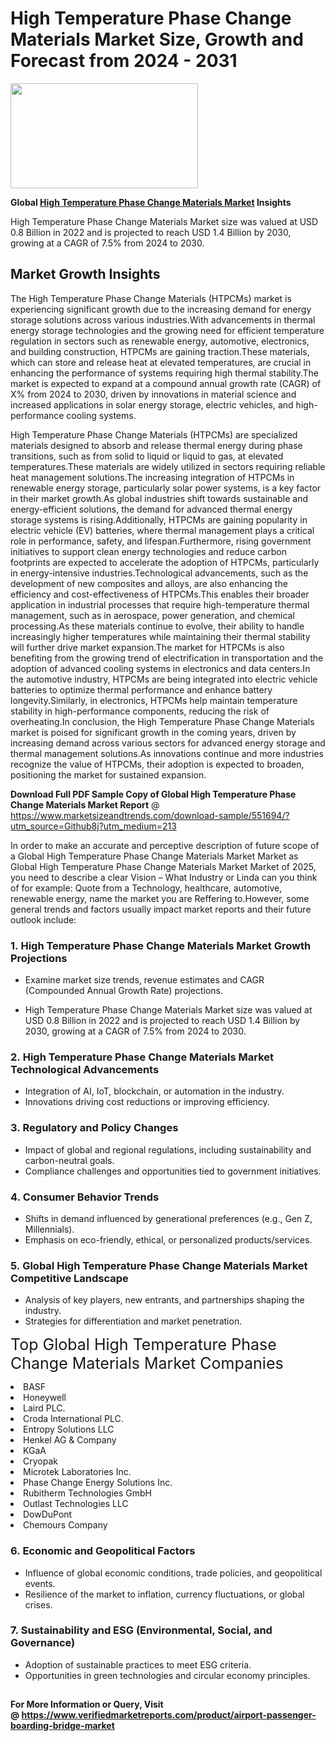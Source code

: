 <H1>High Temperature Phase Change Materials Market Size, Growth and Forecast from 2024 - 2031</H1><img class="aligncenter size-medium wp-image-584254" src="https://thirdeyenews.in/wp-content/uploads/2024/09/Global-Market-Research-300x168.jpeg" alt="" width="300" height="168" /><p><strong>Global&nbsp;<a href="https://www.marketsizeandtrends.com/download-sample/551694/?utm_source=Github8j?utm_medium=213">High Temperature Phase Change Materials Market</a> Insights</strong></p><p>High Temperature Phase Change Materials Market size was valued at USD 0.8 Billion in 2022 and is projected to reach USD 1.4 Billion by 2030, growing at a CAGR of 7.5% from 2024 to 2030.</p><p><h2>Market Growth Insights</h2> <p>The High Temperature Phase Change Materials (HTPCMs) market is experiencing significant growth due to the increasing demand for energy storage solutions across various industries.With advancements in thermal energy storage technologies and the growing need for efficient temperature regulation in sectors such as renewable energy, automotive, electronics, and building construction, HTPCMs are gaining traction.These materials, which can store and release heat at elevated temperatures, are crucial in enhancing the performance of systems requiring high thermal stability.The market is expected to expand at a compound annual growth rate (CAGR) of X% from 2024 to 2030, driven by innovations in material science and increased applications in solar energy storage, electric vehicles, and high-performance cooling systems.</p> <p>High Temperature Phase Change Materials (HTPCMs) are specialized materials designed to absorb and release thermal energy during phase transitions, such as from solid to liquid or liquid to gas, at elevated temperatures.These materials are widely utilized in sectors requiring reliable heat management solutions.The increasing integration of HTPCMs in renewable energy storage, particularly solar power systems, is a key factor in their market growth.As global industries shift towards sustainable and energy-efficient solutions, the demand for advanced thermal energy storage systems is rising.Additionally, HTPCMs are gaining popularity in electric vehicle (EV) batteries, where thermal management plays a critical role in performance, safety, and lifespan.Furthermore, rising government initiatives to support clean energy technologies and reduce carbon footprints are expected to accelerate the adoption of HTPCMs, particularly in energy-intensive industries.Technological advancements, such as the development of new composites and alloys, are also enhancing the efficiency and cost-effectiveness of HTPCMs.This enables their broader application in industrial processes that require high-temperature thermal management, such as in aerospace, power generation, and chemical processing.As these materials continue to evolve, their ability to handle increasingly higher temperatures while maintaining their thermal stability will further drive market expansion.The market for HTPCMs is also benefiting from the growing trend of electrification in transportation and the adoption of advanced cooling systems in electronics and data centers.In the automotive industry, HTPCMs are being integrated into electric vehicle batteries to optimize thermal performance and enhance battery longevity.Similarly, in electronics, HTPCMs help maintain temperature stability in high-performance components, reducing the risk of overheating.In conclusion, the High Temperature Phase Change Materials market is poised for significant growth in the coming years, driven by increasing demand across various sectors for advanced energy storage and thermal management solutions.As innovations continue and more industries recognize the value of HTPCMs, their adoption is expected to broaden, positioning the market for sustained expansion.<p><span class=""><strong>Download Full PDF Sample Copy of Global High Temperature Phase Change Materials Market Report</strong> @ <a href="https://www.marketsizeandtrends.com/download-sample/551694/?utm_source=Github8j?utm_medium=213" target="_blank">https://www.marketsizeandtrends.com/download-sample/551694/?utm_source=Github8j?utm_medium=213</a></span></p><p>In order to make an accurate and perceptive description of future scope of a Global&nbsp;High Temperature Phase Change Materials Market Market as Global&nbsp;High Temperature Phase Change Materials Market Market of 2025, you need to describe a clear Vision &ndash; What Industry or Linda can you think of for example: Quote from a Technology, healthcare, automotive, renewable energy, name the market you are Reffering to.However, some general trends and factors usually impact market reports and their future outlook include:</p><h3>1.&nbsp;<strong>High Temperature Phase Change Materials Market Growth Projections</strong></h3><ul><li>Examine market size trends, revenue estimates and CAGR (Compounded Annual Growth Rate) projections.</li><li><p>High Temperature Phase Change Materials Market size was valued at USD 0.8 Billion in 2022 and is projected to reach USD 1.4 Billion by 2030, growing at a CAGR of 7.5% from 2024 to 2030.</p></li></ul><h3>2.&nbsp;<strong>High Temperature Phase Change Materials Market Technological Advancements</strong></h3><ul><li>Integration of AI, IoT, blockchain, or automation in the industry.</li><li>Innovations driving cost reductions or improving efficiency.</li></ul><h3>3.&nbsp;<strong>Regulatory and Policy Changes</strong></h3><ul><li>Impact of global and regional regulations, including sustainability and carbon-neutral goals.</li><li>Compliance challenges and opportunities tied to government initiatives.</li></ul><h3>4.&nbsp;<strong>Consumer Behavior Trends</strong></h3><ul><li>Shifts in demand influenced by generational preferences (e.g., Gen Z, Millennials).</li><li>Emphasis on eco-friendly, ethical, or personalized products/services.</li></ul><h3>5.&nbsp;<strong>Global High Temperature Phase Change Materials Market Competitive Landscape</strong></h3><ul><li>Analysis of key players, new entrants, and partnerships shaping the industry.</li><li>Strategies for differentiation and market penetration.</li></ul><p data-pm-slice="1 1 []"><span style="color: inherit; font-family: inherit; font-size: 25px;">Top Global High Temperature Phase Change Materials Market Companies</span></p><div class="" data-test-id=""><p><li>BASF</li><li> Honeywell</li><li> Laird PLC.</li><li> Croda International PLC.</li><li> Entropy Solutions LLC</li><li> Henkel AG & Company</li><li> KGaA</li><li> Cryopak</li><li> Microtek Laboratories Inc.</li><li> Phase Change Energy Solutions Inc.</li><li> Rubitherm Technologies GmbH</li><li> Outlast Technologies LLC</li><li> DowDuPont</li><li> Chemours Company</li></p></div><h3>6.&nbsp;<strong>Economic and Geopolitical Factors</strong></h3><ul><li>Influence of global economic conditions, trade policies, and geopolitical events.</li><li>Resilience of the market to inflation, currency fluctuations, or global crises.</li></ul><h3>7.&nbsp;<strong>Sustainability and ESG (Environmental, Social, and Governance)</strong></h3><ul><li>Adoption of sustainable practices to meet ESG criteria.</li><li>Opportunities in green technologies and circular economy principles.</li></ul><h2><strong style="font-size: 14px;">For More Information or Query, Visit @&nbsp;</strong><a style="background-color: #ffffff; font-size: 14px;" href="https://www.marketsizeandtrends.com/report/high-temperature-phase-change-materials-market/" target="_blank">https://www.verifiedmarketreports.com/product/airport-passenger-boarding-bridge-market</a></h2>